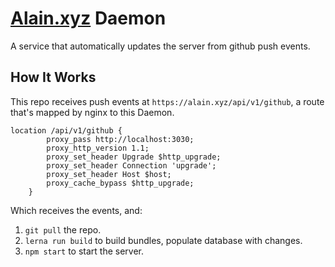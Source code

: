 # [Alain.xyz](https://alain.xyz) Daemon

A service that automatically updates the server from github push events.

## How It Works

This repo receives push events at `https://alain.xyz/api/v1/github`, a route that's mapped by nginx to this Daemon.

```
location /api/v1/github {
        proxy_pass http://localhost:3030;
        proxy_http_version 1.1;
        proxy_set_header Upgrade $http_upgrade;
        proxy_set_header Connection 'upgrade';
        proxy_set_header Host $host;
        proxy_cache_bypass $http_upgrade;
    }
```

Which receives the events, and:

1. `git pull` the repo.
2. `lerna run build` to build bundles, populate database with changes.
3. `npm start` to start the server.